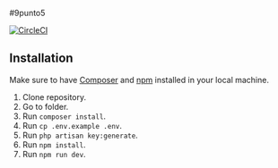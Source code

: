 #9punto5

[![CircleCI](https://circleci.com/bb/two_tall_totems/logikoss/tree/master.svg?style=svg)](https://circleci.com/bb/two_tall_totems/logikoss/tree/master)

## Installation

Make sure to have [Composer](https://getcomposer.org/) and [npm](https://www.npmjs.com/) installed in your local machine.

1. Clone repository.
1. Go to folder.
1. Run `composer install`.
1. Run `cp .env.example .env`.
1. Run `php artisan key:generate`. 
1. Run `npm install`.
1. Run `npm run dev`.